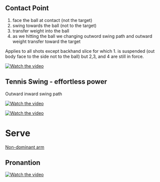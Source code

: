 ## Contact Point
1. face the ball at contact (not the target)
1. swing towards the ball (not to the target)
1. transfer weight into the ball
1. as we hitting the ball we changing outword swing path and outward weight transfer toward the target

Applies to all shots except backhand slice for which 1. is suspended (out body face to the side not to the ball) but 2,3, and 4 are still in force.

[![Watch the video](https://i3.ytimg.com/vi/oor0faEKwBo/hqdefault.jpg)](https://youtu.be/oor0faEKwBo?t=656)	

## Tennis Swing - effortless power
Outward inward swing path

[![Watch the video](https://i3.ytimg.com/vi/GeElHXkCG7g/hqdefault.jpg)](https://youtu.be/GeElHXkCG7g?t=744)	


[![Watch the video](https://i3.ytimg.com/vi/oMMIsk5xJDM/hqdefault.jpg)](https://youtu.be/oMMIsk5xJDM?t=744)	


# Serve
[Non-dominant arm](https://youtu.be/g65JysBvGoE?t=55)
## Pronantion
[![Watch the video](https://i3.ytimg.com/vi/pszl9B1PFCY/hqdefault.jpg)](https://youtu.be/pszl9B1PFCY?t=744)	
